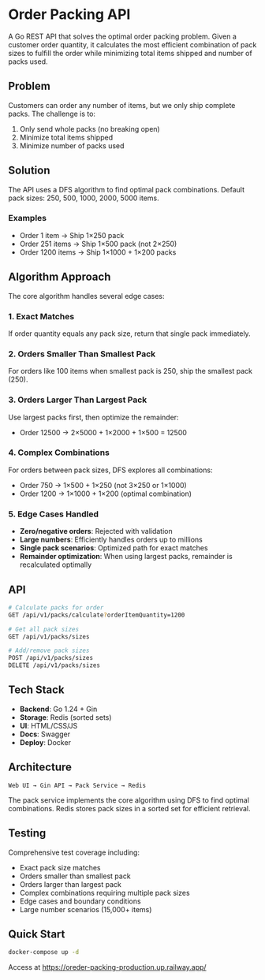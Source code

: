 # Order Packing API

A Go REST API that solves the optimal order packing problem. Given a customer order quantity, it calculates the most efficient combination of pack sizes to fulfill the order while minimizing total items shipped and number of packs used.

## Problem

Customers can order any number of items, but we only ship complete packs. The challenge is to:
1. Only send whole packs (no breaking open)
2. Minimize total items shipped 
3. Minimize number of packs used

## Solution

The API uses a DFS algorithm to find optimal pack combinations. Default pack sizes: 250, 500, 1000, 2000, 5000 items.

### Examples
- Order 1 item → Ship 1×250 pack
- Order 251 items → Ship 1×500 pack (not 2×250)
- Order 1200 items → Ship 1×1000 + 1×200 packs

## Algorithm Approach

The core algorithm handles several edge cases:

### 1. Exact Matches
If order quantity equals any pack size, return that single pack immediately.

### 2. Orders Smaller Than Smallest Pack
For orders like 100 items when smallest pack is 250, ship the smallest pack (250).

### 3. Orders Larger Than Largest Pack
Use largest packs first, then optimize the remainder:
- Order 12500 → 2×5000 + 1×2000 + 1×500 = 12500

### 4. Complex Combinations
For orders between pack sizes, DFS explores all combinations:
- Order 750 → 1×500 + 1×250 (not 3×250 or 1×1000)
- Order 1200 → 1×1000 + 1×200 (optimal combination)

### 5. Edge Cases Handled
- **Zero/negative orders**: Rejected with validation
- **Large numbers**: Efficiently handles orders up to millions
- **Single pack scenarios**: Optimized path for exact matches
- **Remainder optimization**: When using largest packs, remainder is recalculated optimally

## API

```bash
# Calculate packs for order
GET /api/v1/packs/calculate?orderItemQuantity=1200

# Get all pack sizes
GET /api/v1/packs/sizes

# Add/remove pack sizes
POST /api/v1/packs/sizes
DELETE /api/v1/packs/sizes
```

## Tech Stack

- **Backend**: Go 1.24 + Gin
- **Storage**: Redis (sorted sets)
- **UI**: HTML/CSS/JS
- **Docs**: Swagger
- **Deploy**: Docker

## Architecture

```
Web UI → Gin API → Pack Service → Redis
```

The pack service implements the core algorithm using DFS to find optimal combinations. Redis stores pack sizes in a sorted set for efficient retrieval.

## Testing

Comprehensive test coverage including:
- Exact pack size matches
- Orders smaller than smallest pack
- Orders larger than largest pack  
- Complex combinations requiring multiple pack sizes
- Edge cases and boundary conditions
- Large number scenarios (15,000+ items)

## Quick Start

```bash
docker-compose up -d
```

Access at https://oreder-packing-production.up.railway.app/
